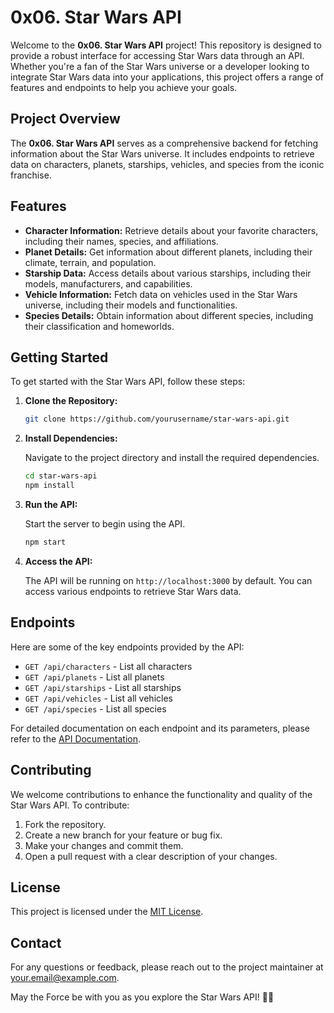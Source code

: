 # 0x06. Star Wars API

Welcome to the **0x06. Star Wars API** project! This repository is designed to provide a robust interface for accessing Star Wars data through an API. Whether you're a fan of the Star Wars universe or a developer looking to integrate Star Wars data into your applications, this project offers a range of features and endpoints to help you achieve your goals.

## Project Overview

The **0x06. Star Wars API** serves as a comprehensive backend for fetching information about the Star Wars universe. It includes endpoints to retrieve data on characters, planets, starships, vehicles, and species from the iconic franchise.

## Features

- **Character Information:** Retrieve details about your favorite characters, including their names, species, and affiliations.
- **Planet Details:** Get information about different planets, including their climate, terrain, and population.
- **Starship Data:** Access details about various starships, including their models, manufacturers, and capabilities.
- **Vehicle Information:** Fetch data on vehicles used in the Star Wars universe, including their models and functionalities.
- **Species Details:** Obtain information about different species, including their classification and homeworlds.

## Getting Started

To get started with the Star Wars API, follow these steps:

1. **Clone the Repository:**

   ```bash
   git clone https://github.com/yourusername/star-wars-api.git
   ```

2. **Install Dependencies:**

   Navigate to the project directory and install the required dependencies.

   ```bash
   cd star-wars-api
   npm install
   ```

3. **Run the API:**

   Start the server to begin using the API.

   ```bash
   npm start
   ```

4. **Access the API:**

   The API will be running on `http://localhost:3000` by default. You can access various endpoints to retrieve Star Wars data.

## Endpoints

Here are some of the key endpoints provided by the API:

- `GET /api/characters` - List all characters
- `GET /api/planets` - List all planets
- `GET /api/starships` - List all starships
- `GET /api/vehicles` - List all vehicles
- `GET /api/species` - List all species

For detailed documentation on each endpoint and its parameters, please refer to the [API Documentation](docs/api.md).

## Contributing

We welcome contributions to enhance the functionality and quality of the Star Wars API. To contribute:

1. Fork the repository.
2. Create a new branch for your feature or bug fix.
3. Make your changes and commit them.
4. Open a pull request with a clear description of your changes.

## License

This project is licensed under the [MIT License](LICENSE).

## Contact

For any questions or feedback, please reach out to the project maintainer at [your.email@example.com](mailto:your.email@example.com).

May the Force be with you as you explore the Star Wars API! 🚀🌌
